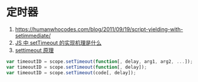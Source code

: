 # 定时器

1. https://humanwhocodes.com/blog/2011/09/19/script-yielding-with-setimmediate/
1. [JS 中 setTimeout 的实现机理是什么](https://www.zhihu.com/question/463446982/answer/1927497540)
1. [settimeout 原理](https://www.zhihu.com/question/463446982/answer/1927686503)

```js
var timeoutID = scope.setTimeout(function[, delay, arg1, arg2, ...]);
var timeoutID = scope.setTimeout(function[, delay]);
var timeoutID = scope.setTimeout(code[, delay]);
```
